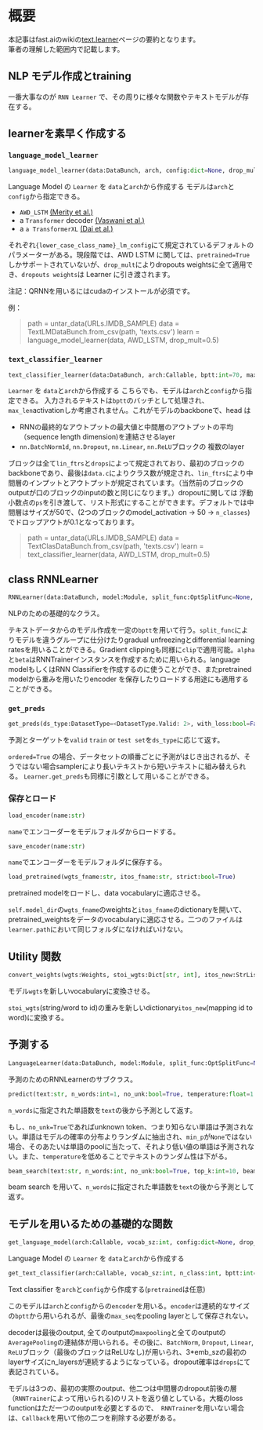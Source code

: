 
# 概要

本記事はfast.aiのwikiの[text.learner](https://docs.fast.ai/text.learner.html)ページの要約となります。  
筆者の理解した範囲内で記載します。

## NLP モデル作成とtraining

一番大事なのが `RNN Learner` で、その周りに様々な関数やテキストモデルが存在する。

## learnerを素早く作成する

### `language_model_learner`

```py
language_model_learner(data:DataBunch, arch, config:dict=None, drop_mult:float=1.0, pretrained:bool=True, pretrained_fnames:OptStrTuple=None, **learn_kwargs) → LanguageLearner
```

Language Model の `Learner` を `data`と`arch`から作成する
モデルは`arch`と`config`から指定できる。

- `AWD_LSTM` [(Merity et al.)](https://arxiv.org/abs/1708.02182)
- a `Transformer` decoder [(Vaswani et al.)](https://arxiv.org/abs/1706.03762)
- a `a TransformerXL` [(Dai et al.)](https://arxiv.org/abs/1901.02860)

それぞれ`{lower_case_class_name}_lm_config`にて規定されているデフォルトのパラメーターがある。現段階では、AWD LSTM に関しては、`pretrained=True`しかサポートされていないが、`drop_mult`によりdropouts weightsに全て適用でき、`dropouts weights`は Learner に引き渡されます。

注記：QRNNを用いるにはcudaのインストールが必須です。

例：
>path = untar_data(URLs.IMDB_SAMPLE)
>data = TextLMDataBunch.from_csv(path, 'texts.csv')
>learn = language_model_learner(data, AWD_LSTM, drop_mult=0.5)

### `text_classifier_learner`

```py
text_classifier_learner(data:DataBunch, arch:Callable, bptt:int=70, max_len:int=1400, config:dict=None, pretrained:bool=True, drop_mult:float=1.0, lin_ftrs:Collection[int]=None, ps:Collection[float]=None, **learn_kwargs) → TextClassifierLearner
```

`Learner` を `data`と`arch`から作成する
こちらでも、モデルは`arch`と`config`から指定できる。
入力されるテキストは`bptt`のバッチとして処理され、`max_len`activationしか考慮されません。これがモデルのbackboneで、head は

- RNNの最終的なアウトプットの最大値と中間層のアウトプットの平均（sequence length dimension)を連結させるlayer
- `nn.BatchNorm1d`, `nn.Dropout`, `nn.Linear`, `nn.ReLU`ブロックの 複数のlayer

ブロックは全て`lin_ftrs`と`drops`によって規定されており、最初のブロックのbackboneであり、最後は`data.c`によりクラス数が規定され、`lin_ftrs`により中間層のインプットとアウトプットが規定されています。（当然前のブロックのoutputが口のブロックのinputの数と同じになります。）dropoutに関しては 浮動小数点の`ps`を引き渡して、リスト形式にすることができます。デフォルトでは中間層はサイズが50で、(2つのブロックのmodel_activation -> 50 -> `n_classes`)でドロップアウトが0.1となっております。

>path = untar_data(URLs.IMDB_SAMPLE)
>data = TextClasDataBunch.from_csv(path, 'texts.csv')
>learn = text_classifier_learner(data, AWD_LSTM, drop_mult=0.5)

## class RNNLearner

```py
RNNLearner(data:DataBunch, model:Module, split_func:OptSplitFunc=None, clip:float=None, alpha:float=2.0, beta:float=1.0, metrics=None, **learn_kwargs) :: Learner
```

NLPのための基礎的なクラス。

テキストデータからのモデル作成を一定の`bptt`を用いて行う。`split_func`によりモデルを違うグループに仕分けたりgradual unfreezingとdifferential learning ratesを用いることができる。Gradient clippingも同様に`clip`で適用可能。`alpha`と`beta`はRNNTrainerインスタンスを作成するために用いられる。language modelもしくはRNN Classifierを作成するのに使うことができ、またpretrained modelから重みを用いたりencoder を保存したりロードする用途にも適用することができる。

### `get_preds`

```py
get_preds(ds_type:DatasetType=<DatasetType.Valid: 2>, with_loss:bool=False, n_batch:Optional[int]=None, pbar:Union[MasterBar, ProgressBar, NoneType]=None, ordered:bool=False) → List[Tensor]
```

予測とターゲットを`valid` `train` or `test set`を`ds_type`に応じて返す。

`ordered=True` の場合、データセットの順番ごとに予測がはじき出されるが、そうではない場合samplerにより長いテキストから短いテキストに組み替えられる。 `Learner.get_preds`も同様に引数として用いることができる。

### 保存とロード

```py
load_encoder(name:str)
```

`name`でエンコーダーをモデルフォルダからロードする。

```py
save_encoder(name:str)
```

`name`でエンコーダーをモデルフォルダに保存する。

```py
load_pretrained(wgts_fname:str, itos_fname:str, strict:bool=True)
```

pretrained modelをロードし、data vocabularyに適応させる。

`self.model_dir`の`wgts_fname`のweightsと`itos_fname`のdictionaryを開いて、pretrained_weightsをデータのvocabularyに適応させる。二つのファイルは`learner.path`において同じフォルダになければいけない。

## Utility 関数

```py
convert_weights(wgts:Weights, stoi_wgts:Dict[str, int], itos_new:StrList) → Weights
```

モデル`wgts`を新しいvocabularyに変換させる。

`stoi_wgts`(string/word to id)の重みを新しいdictionary`itos_new`(mapping id to word)に変換する。

## 予測する

```py
LanguageLearner(data:DataBunch, model:Module, split_func:OptSplitFunc=None, clip:float=None, alpha:float=2.0, beta:float=1.0, metrics=None, **learn_kwargs) :: RNNLearner
```

予測のためのRNNLearnerのサブクラス。

```py
predict(text:str, n_words:int=1, no_unk:bool=True, temperature:float=1.0, min_p:float=None, sep:str=' ', decoder='decode_spec_tokens')
```

`n_words`に指定された単語数を`text`の後から予測として返す。

もし、`no_unk=True`であればunknown token、つまり知らない単語は予測されない。単語はモデルの確率の分布よりランダムに抽出され、`min_p`が`None`ではない場合、そのあたいは単語のpoolに当たって、それより低い値の単語は予測されない。また、`temperature`を低めることでテキストのランダム性は下がる。

```py
beam_search(text:str, n_words:int, no_unk:bool=True, top_k:int=10, beam_sz:int=1000, temperature:float=1.0, sep:str=' ', decoder='decode_spec_tokens')
```

beam search を用いて、`n_words`に指定された単語数を`text`の後から予測として返す。

## モデルを用いるための基礎的な関数

```py
get_language_model(arch:Callable, vocab_sz:int, config:dict=None, drop_mult:float=1.0)
```

Language Model の `Learner` を `data`と`arch`から作成する

```py
get_text_classifier(arch:Callable, vocab_sz:int, n_class:int, bptt:int=70, max_len:int=1400, config:dict=None, drop_mult:float=1.0, lin_ftrs:Collection[int]=None, ps:Collection[float]=None, pad_idx:int=1) → Module
```

Text classifier を`arch`と`config`から作成する(`pretrained`は任意)

このモデルは`arch`と`config`からの`encoder`を用いる。`encoder`は連続的なサイズの`bptt`から用いられるが、最後の`max_seq`をpooling layerとして保存されない。

decoderは最後のoutput, 全てのoutputの`maxpooling`と全てのoutputの`AveragePooling`の連結体が用いられる。その後に、`BatchNorm`, `Dropout`, `Linear`, `ReLU`ブロック（最後のブロックはReLUなし)が用いられ、3*emb_szの最初のlayerサイズにn_layersが連続するようになっている。dropout確率は`drops`にて表記されている。

モデルは3つの、最初の実際のoutput、他二つは中間層のdropout前後の層（`RNNTrainer`によって用いられる)のリストを返り値としている。大概のloss functionはただ一つのoutputを必要とするので、　`RNNTrainer`を用いない場合は、`Callback`を用いて他の二つを削除する必要がある。
